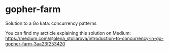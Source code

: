 # gopher-farm
Solution to a Go kata: concurrency patterns


You can find my arcticle explaining this solution on Medium: https://medium.com/@olena_stoliarova/introduction-to-concurrency-in-go-gopher-farm-3aa23f253420
